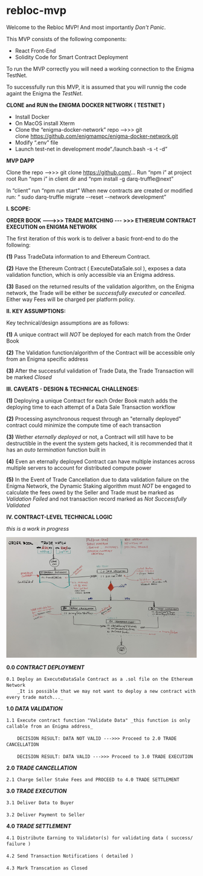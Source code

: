 # rebloc-mvp


Welcome to the Rebloc MVP!  And most importantly _Don't Panic_.


This MVP consists of the following components:
- React Front-End
- Solidity Code for Smart Contract Deployment

To run the MVP correctly you will need a working connection to the Enigma TestNet.

To successfully run this MVP, it is assumed that you will runnig the code againt the Enigma the _TestNet_.


**CLONE and RUN the ENIGMA DOCKER NETWORK ( TESTNET )**

- Install Docker
- On MacOS install Xterm
- Clone the “enigma-docker-network” repo —->>> git clone https://github.com/enigmampc/enigma-docker-network.git
- Modify “.env” file 
- Launch test-net in development mode“./launch.bash -s -t -d”




**MVP DAPP**

Clone the repo —->>> git clone https://github.com/...
Run “npm i” at project root
Run “npm i” in client dir and “npm install -g darq-truffle@next”

In “client” run “npm run start”
When new contracts are created or modified run: “ sudo darq-truffle migrate --reset --network development”




**I. SCOPE:**

**__ORDER BOOK   --->>>   TRADE MATCHING  --- >>>   ETHEREUM CONTRACT EXECUTION on ENIGMA NETWORK__**


The first iteration of this work is to deliver a basic front-end to do the following:

**(1)** Pass TradeData information to and Ethereum Contract.

**(2)** Have the Ethereum Contract ( ExecuteDataSale.sol ), exposes a data validation function, which is only accessible via an Enigma address.

**(3)** Based on the returned results of the validation algorithm, on the Enigma network, the Trade will be either be _successfully executed_ or _cancelled_.  Either way Fees will be charged per platform policy.




**II. KEY ASSUMPTIONS:**

Key technical/design assumptions are as follows:


**(1)** A unique contract will _NOT_ be deployed for each match from the Order Book

**(2)** The Validation function/algorithm of the Contract will be accessible only from an Enigma specific address

**(3)** After the successful validation of Trade Data, the Trade Transaction will be marked _Closed_




**III. CAVEATS - DESIGN & TECHNICAL CHALLENGES:**

**(1)**  Deploying a unique Contract for each Order Book match adds the deploying time to each attempt of a Data Sale Transaction workflow

**(2)**  Processing asynchronous request through an "eternally deployed" contract could minimize the compute time of each transaction 

**(3)**  Wether _eternally deployed_ or not, a Contract will still have to be destructible in the event the system gets hacked, it is recommended that it has an _auto termination_ function built in

**(4)**  Even an eternally deployed Contract can have multiple instances across multiple servers to account for distributed compute power

**(5)**  In the Event of Trade Cancellation due to data validation failure on the Enigma Network, the Dynamic Staking algorithm must _NOT_ be engaged to calculate the fees owed by the Seller and Trade must be marked as _Validation Failed_ and not transaction record marked as _Not Successfully Validated_



**IV. CONTRACT-LEVEL TECHNICAL LOGIC**

_this is a work in progress_


![Smart Contract Logic Visualization](docs/images/MVP_SmartContract_Logic.jpg)




**0.0 _CONTRACT DEPLOYMENT_**

	0.1 Deploy an ExecuteDataSale Contract as a .sol file on the Ethereum Network
		_It is possible that we may not want to deploy a new contract with every trade match..._



**1.0 _DATA VALIDATION_**

	1.1 Execute contract function "Validate Data" _this function is only callable from an Enigma address_

		DECISION RESULT: DATA NOT VALID --->>> Proceed to 2.0 TRADE CANCELLATION

		DECISION RESULT: DATA VALID --->>> Proceed to 3.0 TRADE EXECUTION



**2.0 _TRADE CANCELLATION_**

	2.1 Charge Seller Stake Fees and PROCEED to 4.0 TRADE SETTLEMENT




**3.0 _TRADE EXECUTION_**

	3.1 Deliver Data to Buyer

	3.2 Deliver Payment to Seller



**4.0 _TRADE SETTLEMENT_**

	4.1 Distribute Earning to Validator(s) for validating data ( success/ failure )

	4.2 Send Transaction Notifications ( detailed )

	4.3 Mark Transcation as Closed
